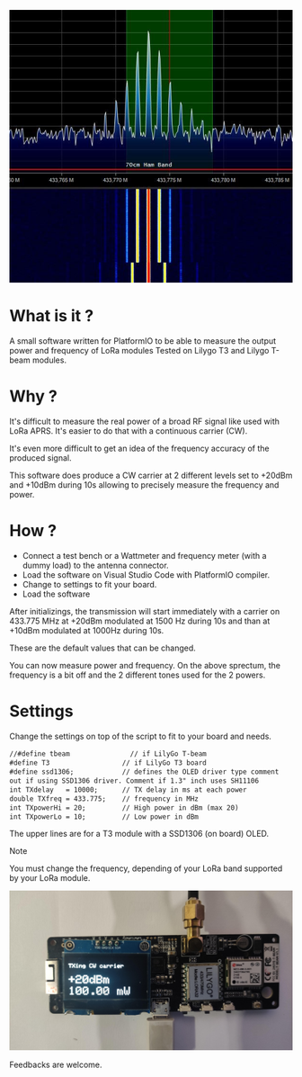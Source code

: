 ![](TX-spectrum.jpg)

# What is it ?
A small software written for PlatformIO to be able to measure the output power and frequency of LoRa modules
Tested on Lilygo T3 and Lilygo T-beam modules.

# Why ?
It's difficult to measure the real power of a broad RF signal like used with LoRa APRS. It's easier to do that with a continuous carrier (CW).

It's even more difficult to get an idea of the frequency accuracy of the produced signal.

This software does produce a CW carrier at 2 different levels set to +20dBm and +10dBm during 10s allowing to precisely measure the frequency and power.

# How ?
- Connect a test bench or a Wattmeter and frequency meter (with a dummy load) to the antenna connector.
- Load the software on Visual Studio Code with PlatformIO compiler.
- Change to settings to fit your board. 
- Load the software
 
After initializings, the transmission will start immediately with a carrier on 433.775 MHz at +20dBm modulated at 1500 Hz during 10s and than at +10dBm modulated at 1000Hz during 10s.

These are the default values that can be changed.

You can now measure power and frequency. On the above sprectum, the frequency is a bit off and the 2 different tones used for the 2 powers.

# Settings
Change the settings on top of the script to fit to your board and needs.

    //#define tbeam               // if LilyGo T-beam
    #define T3                  // if LilyGo T3 board
    #define ssd1306;            // defines the OLED driver type comment out if using SSD1306 driver. Comment if 1.3" inch uses SH11106
    int TXdelay   = 10000;      // TX delay in ms at each power
    double TXfreq = 433.775;    // frequency in MHz
    int TXpowerHi = 20;         // High power in dBm (max 20)
    int TXpowerLo = 10;         // Low power in dBm

The upper lines are for a T3 module with a SSD1306 (on board) OLED.
    
> [!NOTE]
You must change the frequency, depending of your LoRa band supported by your LoRa module.

![](TXpower_screen.jpg)

Feedbacks are welcome.  
